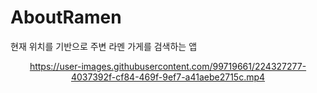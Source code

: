 # AboutRamen
현재 위치를 기반으로 주변 라멘 가게를 검색하는 앱

<div align="center">

https://user-images.githubusercontent.com/99719661/224327277-4037392f-cf84-469f-9ef7-a41aebe2715c.mp4

</div>
